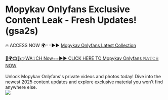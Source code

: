 # Mopykav Onlyfans Exclusive Content Leak - Fresh Updates! (gsa2s)

🔥 ACCESS NOW 🌍==►► <a href="https://tinyurl.com/kvy9nzfs" rel="nofollow">Mopykav Onlyfans Latest Collection</a>
<br><br>
[🔴🌍📺📱👉WA𝚃CH Now==►► CLICK HERE TO Mopykav Onlyfans 𝚆𝙰𝚃𝙲𝙷 NOW](https://tinyurl.com/kvy9nzfs)
<br><br>
Unlock Mopykav Onlyfans's private videos and photos today! Dive into the newest 2025 content updates and explore exclusive material you won’t find anywhere else.
<br>
<a href="https://tinyurl.com/kvy9nzfs" rel="nofollow" data-target="animated-image.originalLink"><img src="https://camo.githubusercontent.com/8a4f000d20f83aca3bf7ec5f350d767afa0574a8a352519fd8cfa583a6f93a33/68747470733a2f2f692e696d6775722e636f6d2f644a486b345a712e676966" data-canonical-src="https://i.imgur.com/dJHk4Zq.gif" style="max-width: 100%; display: inline-block;" data-target="animated-image.originalImage"></a>
<br>
